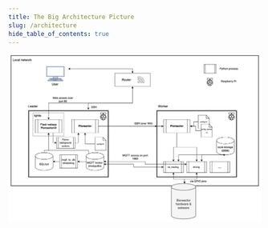 ```yaml
---
title: The Big Architecture Picture
slug: /architecture
hide_table_of_contents: true
---
```


![The Pioreactor system architecture](/img/developer-guide/arch.png)
